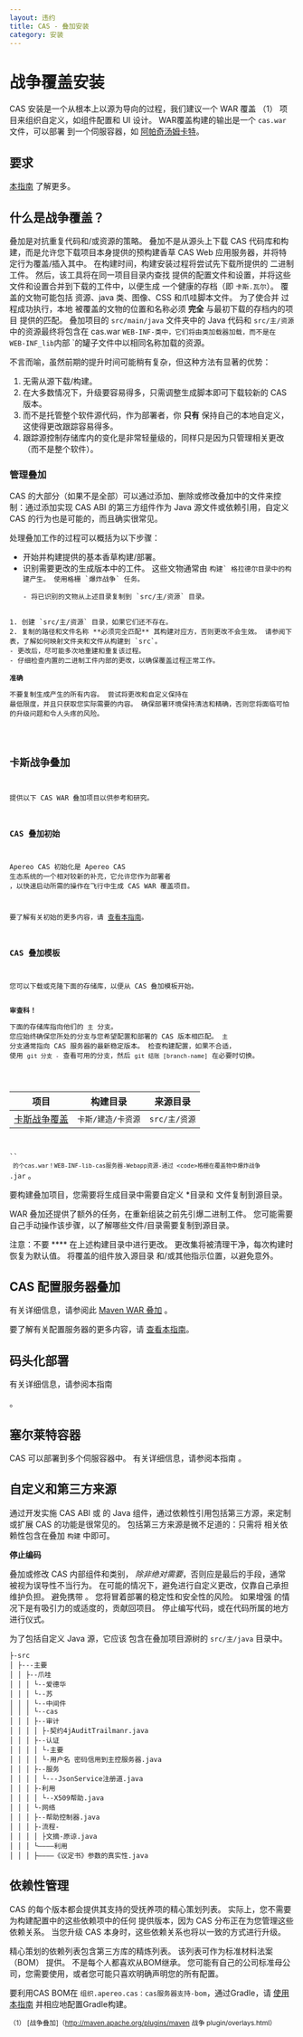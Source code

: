 ```yaml
---
layout: 违约
title: CAS - 叠加安装
category: 安装
---
```


# 战争覆盖安装

CAS 安装是一个从根本上以源为导向的过程，我们建议一个 WAR 覆盖 （1） 项目来组织自定义，如组件配置和 UI 设计。 WAR覆盖构建的输出是一个 `cas.war` 文件，可以部署 到一个伺服容器，如 [阿帕奇汤姆卡特](Configuring-Servlet-Container.html)。

## 要求

[本指南](../planning/Installation-Requirements.html) 了解更多。

## 什么是战争覆盖？

叠加是对抗重复代码和/或资源的策略。 叠加不是从源头上下载 CAS 代码库和构建，而是允许您下载项目本身提供的预构建香草 CAS Web 应用服务器，并将特定行为覆盖/插入其中。 在构建时间，构建安装过程将尝试先下载所提供的 二进制工件。 然后，该工具将在同一项目目录内查找 提供的配置文件和设置，并将这些文件和设置合并到下载的工件中，以便生成 一个健康的存档（即 `卡斯.瓦尔`）。 覆盖的文物可能包括 资源、java 类、图像、CSS 和爪哇脚本文件。 为了使合并 过程成功执行，本地 被覆盖的文物的位置和名称必须 **完全** 与最初下载的存档内的项目 提供的匹配。 叠加项目的 `src/main/java` 文件夹中的 Java 代码和 `src/主/资源` 中的资源最终将包含在 cas.war</code> `WEB-INF-类中，它们将由类加载器加载，而不是在 WEB-INF_lib`内部 `的罐子文件中以相同名称加载的资源。  </p>

<p spaces-before="0">不言而喻，虽然前期的提升时间可能稍有复杂，但这种方法有显著的优势：</p>

<ol start="1">
<li>无需从源下载/构建。</li>
<li>在大多数情况下，升级要容易得多，只需调整生成脚本即可下载较新的 CAS 版本。</li>
<li>而不是托管整个软件源代码，作为部署者，你 <strong x-id="1">只有</strong> 保持自己的本地自定义，这使得更改跟踪容易得多。</li>
<li>跟踪源控制存储库内的变化是非常轻量级的，同样只是因为只管理相关更改（而不是整个软件）。</li>
</ol>

<h3 spaces-before="0">管理叠加</h3>

<p spaces-before="0">CAS 的大部分（如果不是全部）可以通过添加、删除或修改叠加中的文件来控制：通过添加实现 CAS ABI 的第三方组件作为 Java 源文件或依赖引用，自定义
CAS 的行为也是可能的，而且确实很常见。</p>

<p spaces-before="0">处理叠加工作的过程可以概括为以下步骤：</p>

<ul>
<li>开始并构建提供的基本香草构建/部署。</li>
<li>识别需要更改的生成版本中的工件。 这些文物通常由 <code>构建` 格拉德尔目录中的构建产生。 使用格栅 `爆炸战争` 任务。</li>
- 将已识别的文物从上述目录复制到 `src/主/资源` 目录。</ul>
1. 创建 `src/主/资源` 目录，如果它们还不存在。
2. 复制的路径和文件名称 **必须完全匹配** 其构建对应方，否则更改不会生效。 请参阅下表，了解如何映射文件夹和文件从构建到 `src`。
- 更改后，尽可能多次地重建和重复该过程。
- 仔细检查内置的二进制工件内部的更改，以确保覆盖过程正常工作。

<div class="alert alert-warning"><strong>准确</strong><p>不要复制生成产生的所有内容。 尝试将更改和自定义保持在 
最低限度，并且只获取您实际需要的内容。 确保部署环境保持清洁和精确，否则您将面临可怕的升级问题和令人头疼的风险。</p></div>

## 卡斯战争叠加

提供以下 CAS WAR 叠加项目以供参考和研究。

### CAS 叠加初始

Apereo CAS 初始化是 Apereo CAS 生态系统的一个相对较新的补充，它允许您作为部署者 ，以快速启动所需的操作在飞行中生成 CAS WAR 覆盖项目。

要了解有关初始的更多内容，请 [查看本指南](WAR-Overlay-Initializr.html)。

### CAS 叠加模板

您可以下载或克隆下面的存储库，以便从 CAS 叠加模板开始。

<div class="alert alert-info"><strong>审查科！</strong><p>下面的存储库指向他们的 <code>主</code> 分支。
您应始终确保您所处的分支与您希望配置和部署的 CAS 版本相匹配。 <code>主</code>
分支通常指向 CAS 服务器的最新稳定版本。 检查构建配置，如果不合适，
使用 <code>git 分支 -</code> 查看可用的分支，然后 <code>git 结账 [branch-name]</code> 在必要时切换。</p></div>

| 项目                                                       | 构建目录        | 来源目录       |
| -------------------------------------------------------- | ----------- | ---------- |
| [卡斯战争覆盖](https://github.com/apereo/cas-overlay-template) | `卡斯/建造/卡资源` | `src/主/资源` |

`` `
的个cas.war！WEB-INF-lib-cas服务器-Webapp资源-通过 <code>格栅在覆盖物中爆炸战争` <version>.jar</code> 。

要构建叠加项目，您需要将生成目录中需要自定义</em> *目录和 文件复制到源目录。</p>

WAR 叠加还提供了额外的任务，在重新组装之前先引爆二进制工件。 您可能需要自己手动操作该步骤，以了解哪些文件/目录需要复制到源目录。

注意：不要 **** 在上述构建目录中进行更改。 更改集将被清理干净，每次构建时 恢复为默认值。 将覆盖的组件放入源目录 和/或其他指示位置，以避免意外。

## CAS 配置服务器叠加

有关详细信息，请参阅此 [Maven WAR 叠加](https://github.com/apereo/cas-configserver-overlay) 。

要了解有关配置服务器的更多内容，请 [查看本指南](../configuration/Configuration-Server-Management.html)。

## 码头化部署

有关详细信息，请参阅本指南</a>

。</p> 



## 塞尔莱特容器

CAS 可以部署到多个伺服容器中。 有关详细信息，请参阅本指南</a> 。</p> 



## 自定义和第三方来源

通过开发实施 CAS ABI 或 的 Java 组件，通过依赖性引用包括第三方源，来定制或扩展 CAS 的功能是很常见的。 包括第三方来源是微不足道的：只需将 相关依赖性包含在叠加 `构建` 中即可。 

<div class="alert alert-warning"><strong>停止编码</strong><p>
叠加或修改 CAS 内部组件和类别， <i>除非绝对需要</i>，否则应是最后的手段，通常 
被视为误导性不当行为。 在可能的情况下，避免进行自定义更改，仅靠自己承担维护负担。 
避免携带 。 您将冒着部署的稳定性和安全性的风险。 如果增强 
的情况下是有吸引力的或适度的，贡献回项目。 停止编写代码，或在代码所属的地方进行仪式。
</p></div>

为了包括自定义 Java 源，它应该 包含在叠加项目源树的 `src/主/java` 目录中。

    ├-src
    │ ├---主要
    │ │ ├--爪哇
    │ │ │ └--爱德华
    │ │ │ └--苏
    │ │ │ └--中间件
    │ │ │ └--cas
    │ │ │ ├--审计
    │ │ │ │ ├-契约4jAuditTrailmanr.java
    │ │ │ ├--认证
    │ │ │ │ └-主要
    │ │ │ │ └-用户名 密码信用到主控服务器.java
    │ │ │ ├--服务
    │ │ │ │ └---JsonService注册道.java
    │ │ │ ├-利用
    │ │ │ │ └--X509帮助.java
    │ │ │ └-网络
    │ │ │ ├--帮助控制器.java
    │ │ │ ├-流程-
    │ │ │ │ ├文摘-原谅.java
    │ │ │ └————利用
    │ │ │ ├————《议定书》参数的真实性.java
    



## 依赖性管理

CAS 的每个版本都会提供其支持的受抚养项的精心策划列表。 实际上，您不需要为构建配置中的这些依赖项中的任何 提供版本，因为 CAS 分布正在为您管理这些依赖关系。 当您升级 CAS 本身时，这些依赖关系也将以一致的方式进行升级。

精心策划的依赖列表包含第三方库的精炼列表。 该列表可作为标准材料法案 （BOM） 提供。 不是每个人都喜欢从BOM继承。 您可能有自己的公司标准母公司，您需要使用，或者您可能只喜欢明确声明您的所有配置。

要利用CAS BOM在 `组织.apereo.cas：cas服务器支持-bom`，通过Gradle，请 [使用本指南](https://plugins.gradle.org/plugin/io.spring.dependency-management) 并相应地配置Gradle构建。

<sub>（1） [战争叠加]（http://maven.apache.org/plugins/maven 战争 plugin/overlays.html）</sub>

